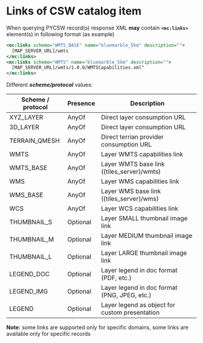 # Links of CSW catalog item

When querying PYCSW record(s) response XML **may** contain **`<mc:links>`** element(s) in following format (as example)

```xml
<mc:links scheme="WMTS_BASE" name="bluemarble_5km" description="">
  [MAP_SERVER_URL]/wmts
</mc:links>
<mc:links scheme="WMTS" name="bluemarble_5km" description="">
  [MAP_SERVER_URL]/wmts/1.0.0/WMTSCapabilities.xml"
</mc:links>
```

Different ***scheme/protocol*** values:

| **Scheme / protocol** | **Presence** | **Description** |
| ----------------- | ----------------- | ----------------- |
| XYZ_LAYER | AnyOf | Direct layer consumption URL |
| 3D_LAYER | AnyOf | Direct layer consumption URL |
| TERRAIN_QMESH | AnyOf | Direct terrian provider consumption URL |
| WMTS | AnyOf | Layer WMTS capabilities link |
| WMTS_BASE | AnyOf | Layer WMTS base link ({tiles_server}/wmts) |
| WMS | AnyOf | Layer WMS capabilities link |
| WMS_BASE | AnyOf | Layer WMS base link ({tiles_server}/wms) |
| WCS | AnyOf | Layer WCS capabilities link |
| THUMBNAIL_S | Optional | Layer SMALL thumbnail image link |
| THUMBNAIL_M | Optional | Layer MEDIUM thumbnail image link |
| THUMBNAIL_L | Optional | Layer LARGE  thumbnail image link |
| LEGEND_DOC  | Optional | Layer legend in doc format (PDF, etc.) |
| LEGEND_IMG  | Optional | Layer legend in doc format (PNG, JPEG, etc.) |
| LEGEND  | Optional | Layer legend as object for custom presentation |

**Note:** some links are supported only for specific domains, some links are available only for specific records

